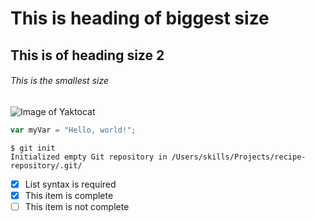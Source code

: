# This is heading of biggest size
## This is of heading size 2
###### This is the smallest size
![Image of Yaktocat](https://octodex.github.com/images/yaktocat.png)
``` javascript
var myVar = "Hello, world!";
```
```
$ git init
Initialized empty Git repository in /Users/skills/Projects/recipe-repository/.git/
```
- [x] List syntax is required
- [x] This item is complete
- [ ] This item is not complete
